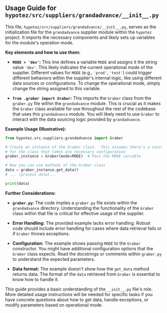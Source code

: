 ## Usage Guide for `hypotez/src/suppliers/grandadvance/__init__.py`

This file, `hypotez/src/suppliers/grandadvance/__init__.py`, serves as the initialization file for the `grandadvance` supplier module within the `hypotez` project.  It imports the necessary components and likely sets up variables for the module's operation mode.

**Key elements and how to use them:**

* **`MODE = 'dev'`:** This line defines a variable `MODE` and assigns it the string value `'dev'`.  This likely indicates the current operational mode of the supplier.  Different values for `MODE` (e.g., `'prod'`, `'test'`) could trigger different behaviors within the supplier's internal logic, like using different data sources or configurations.  To change the operational mode, simply change the string assigned to this variable.

* **`from .graber import Graber`:** This imports the `Graber` class from the `graber.py` file within the `grandadvance` module. This is crucial as it makes the `Graber` class available for use throughout the rest of the codebase that uses this `grandadvance` module.  You will likely need to use `Graber` to interact with the data sourcing logic provided by `grandadvance`.

**Example Usage (Illustrative):**

```python
from hypotez.src.suppliers.grandadvance import Graber

# Create an instance of the Graber class.  This assumes there's a constructor
# for the class that takes any necessary configuration
graber_instance = Graber(mode=MODE)  # Pass the MODE variable

# Now you can use methods of the Graber class
data = graber_instance.get_data()
# ... (process data)...

print(data)
```

**Further Considerations:**

* **`graber.py`:** The code implies a `graber.py` file exists within the `grandadvance` directory.  Understanding the functionality of the `Graber` class within that file is critical for effective usage of the supplier.

* **Error Handling:** The provided example lacks error handling.  Robust code should include error handling for cases where data retrieval fails or if `Graber` throws exceptions.

* **Configuration:** The example shows passing `MODE` to the `Graber` constructor.  You might have additional configuration options that the `Graber` class expects.  Read the docstrings or comments within `graber.py` to understand the expected parameters.

* **Data format:** The example doesn't show how the `get_data` method returns data. The format of the `data` retrieved from `Graber` is essential to know how to handle it.

This guide provides a basic understanding of the `__init__.py` file's role.  More detailed usage instructions will be needed for specific tasks if you have concrete questions about how to get data, handle exceptions, or modify parameters based on operational mode.